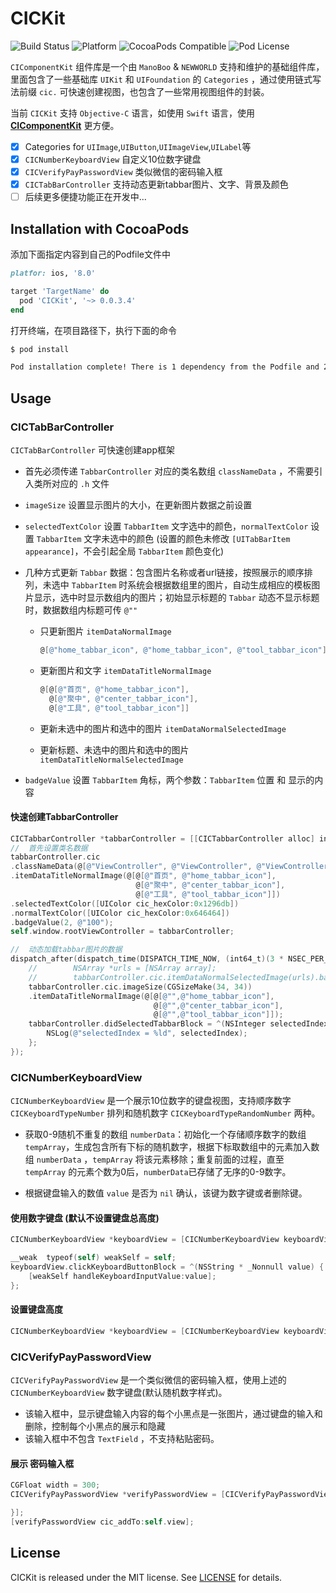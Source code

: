 
# CICKit

![Build Status](https://travis-ci.org/CodeInventorGroup/CICKit.svg?branch=master)
![Platform](https://img.shields.io/cocoapods/p/CICKit.svg?style=flat)
![CocoaPods Compatible](https://img.shields.io/cocoapods/v/CICKit.svg?style=flat)
![Pod License](https://img.shields.io/cocoapods/l/CICKit.svg)

`CIComponentKit` 组件库是一个由 `ManoBoo` & `NEWWORLD` 支持和维护的基础组件库，里面包含了一些基础库 `UIKit` 和 `UIFoundation` 的 `Categories` ，通过使用链式写法前缀 `cic.` 可快速创建视图，也包含了一些常用视图组件的封装。

当前 `CICKit` 支持 `Objective-C` 语言，如使用 `Swift` 语言，使用 **[CIComponentKit](https://github.com/CodeInventorGroup/CIComponentKit)** 更方便。

- [x] Categories for `UIImage`,`UIButton`,`UIImageView`,`UILabel`等
- [x] `CICNumberKeyboardView` 自定义10位数字键盘
- [x] `CICVerifyPayPasswordView` 类似微信的密码输入框
- [x] `CICTabBarController` 支持动态更新tabbar图片、文字、背景及颜色
- [ ] 后续更多便捷功能正在开发中...

## Installation with CocoaPods

添加下面指定内容到自己的Podfile文件中

```ruby
platfor: ios, '8.0'

target 'TargetName' do
  pod 'CICKit', '~> 0.0.3.4'
end
```

打开终端，在项目路径下，执行下面的命令

```bash
$ pod install

Pod installation complete! There is 1 dependency from the Podfile and 2 total pods installed.
```

## Usage

### CICTabBarController

`CICTabBarController` 可快速创建app框架

- 首先必须传递 `TabbarController` 对应的类名数组 `classNameData` ，不需要引入类所对应的 `.h` 文件
- `imageSize` 设置显示图片的大小，在更新图片数据之前设置
- `selectedTextColor` 设置 `TabbarItem` 文字选中的颜色，`normalTextColor` 设置 `TabbarItem` 文字未选中的颜色 (设置的颜色未修改 `[UITabBarItem appearance]`，不会引起全局 `TabbarItem` 颜色变化)
- 几种方式更新 `Tabbar` 数据：包含图片名称或者url链接，按照展示的顺序排列，未选中 `TabbarItem` 时系统会根据数组里的图片，自动生成相应的模板图片显示，选中时显示数组内的图片；初始显示标题的 `Tabbar` 动态不显示标题时，数据数组内标题可传 `@""`

  - 只更新图片 `itemDataNormalImage`

    ```objectivec
    @[@"home_tabbar_icon", @"home_tabbar_icon", @"tool_tabbar_icon"]
    ```

  - 更新图片和文字 `itemDataTitleNormalImage`

    ```objectivec
    @[@[@"首页", @"home_tabbar_icon"],
      @[@"聚中", @"center_tabbar_icon"],
      @[@"工具", @"tool_tabbar_icon"]]
    ```
  
  - 更新未选中的图片和选中的图片 `itemDataNormalSelectedImage`
  - 更新标题、未选中的图片和选中的图片 `itemDataTitleNormalSelectedImage`

- `badgeValue` 设置 `TabbarItem` 角标，两个参数：`TabbarItem` 位置 和 显示的内容

#### 快速创建TabbarController

```ObjectiveC
CICTabbarController *tabbarController = [[CICTabbarController alloc] init];
//  首先设置类名数据
tabbarController.cic
.classNameData(@[@"ViewController", @"ViewController", @"ViewController"])
.itemDataTitleNormalImage(@[@[@"首页", @"home_tabbar_icon"],
                            @[@"聚中", @"center_tabbar_icon"],
                            @[@"工具", @"tool_tabbar_icon"]])
.selectedTextColor([UIColor cic_hexColor:0x1296db])
.normalTextColor([UIColor cic_hexColor:0x646464])
.badgeValue(2, @"100");
self.window.rootViewController = tabbarController;

//  动态加载tabbar图片的数据
dispatch_after(dispatch_time(DISPATCH_TIME_NOW, (int64_t)(3 * NSEC_PER_SEC)), dispatch_get_main_queue(), ^{
    //        NSArray *urls = [NSArray array];
    //        tabbarController.cic.itemDataNormalSelectedImage(urls).barBackgroundImage(@"");
    tabbarController.cic.imageSize(CGSizeMake(34, 34))
    .itemDataTitleNormalImage(@[@[@"",@"home_tabbar_icon"],
                                @[@"",@"center_tabbar_icon"],
                                @[@"",@"tool_tabbar_icon"]]);
    tabbarController.didSelectedTabbarBlock = ^(NSInteger selectedIndex) {
        NSLog(@"selectedIndex = %ld", selectedIndex);
    };
});
```

### CICNumberKeyboardView

`CICNumberKeyboardView` 是一个展示10位数字的键盘视图，支持顺序数字 `CICKeyboardTypeNumber` 排列和随机数字 `CICKeyboardTypeRandomNumber` 两种。

- 获取0-9随机不重复的数组 `numberData`：初始化一个存储顺序数字的数组 `tempArray`，生成包含所有下标的随机数字，根据下标取数组中的元素加入数组 `numberData` ，`tempArray` 将该元素移除；重复前面的过程，直至 `tempArray` 的元素个数为0后，`numberData`已存储了无序的0-9数字。

- 根据键盘输入的数值 `value` 是否为 `nil` 确认，该键为数字键或者删除键。

#### 使用数字键盘 (默认不设置键盘总高度)

```ObjectiveC
CICNumberKeyboardView *keyboardView = [CICNumberKeyboardView keyboardViewWithType:CICKeyboardTypeNumber];

__weak  typeof(self) weakSelf = self;
keyboardView.clickKeyboardButtonBlock = ^(NSString * _Nonnull value) {
    [weakSelf handleKeyboardInputValue:value];
};
```

#### 设置键盘高度

```ObjectiveC
CICNumberKeyboardView *keyboardView = [CICNumberKeyboardView keyboardViewWithType:CICKeyboardTypeRandomNumber keyboardHeight:200];
```

### CICVerifyPayPasswordView

`CICVerifyPayPasswordView` 是一个类似微信的密码输入框，使用上述的 `CICNumberKeyboardView` 数字键盘(默认随机数字样式)。

- 该输入框中，显示键盘输入内容的每个小黑点是一张图片，通过键盘的输入和删除，控制每个小黑点的展示和隐藏
- 该输入框中不包含 `TextField` ，不支持粘贴密码。

#### 展示 密码输入框

```ObjectiveC
CGFloat width = 300;
CICVerifyPayPasswordView *verifyPasswordView = [CICVerifyPayPasswordView verifyPayPasswordViewWithFrame:CGRectMake((CIC_SCREEN_WIDTH - width)/2.0, 200, width, 50) showKeyboardBottomHeight:CIC_TAB_BAR_HEIGHT keyboardHeight:0 keyboardType:CICKeyboardTypeRandomNumber verifyPayPasswordBlock:^(NSString * _Nonnull password) {

}];
[verifyPasswordView cic_addTo:self.view];
```

## License

CICKit is released under the MIT license. See [LICENSE](https://github.com/CodeInventorGroup/CICKit/blob/master/LICENSE) for details.